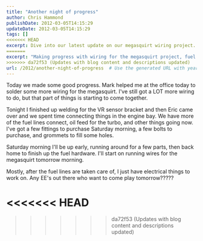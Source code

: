 ```yaml
---
title: "Another night of progress"
author: Chris Hammond
publishDate: 2012-03-05T14:15:29
updateDate: 2012-03-05T14:15:29
tags: []
<<<<<<< HEAD
excerpt: Dive into our latest update on our megasquirt wiring project. Progress in wiring and welding, and plans for upcoming electrical work.
=======
excerpt: "Making progress with wiring for the megasquirt project, fuel lines, turbo oil feed, and more coming together. Excited for tomorrow's electrical work! #DIY #CarProject"
>>>>>>> da72f53 (Updates with blog content and descriptions updated)
url: /2012/another-night-of-progress  # Use the generated URL with year
---
```

<p>Today we made some good progress. Mark helped me at the office today to solder some more wiring for the megasquirt. I've still got a LOT more wiring to do, but that part of things is starting to come together.</p> <p>Tonight I finished up welding for the VR sensor bracket and then Eric came over and we spent time connecting things in the engine bay. We have more of the fuel lines connect, oil feed for the turbo, and other things going now. I've got a few fittings to purchase Saturday morning, a few bolts to purchase, and grommets to fill some holes.</p> <p>Saturday morning I'll be up early, running around for a few parts, then back home to finish up the fuel hardware. I'll start on running wires for the megasquirt tomorrow morning.</p> <p>Mostly, after the fuel lines are taken care of, I just have electrical things to work on. Any EE's out there who want to come play tomorrow?????</p>

<<<<<<< HEAD
=======


>>>>>>> da72f53 (Updates with blog content and descriptions updated)
